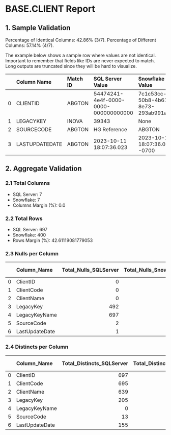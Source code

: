 # BASE.CLIENT Report

## 1. Sample Validation

Percentage of Identical Columns: 42.86% (3/7).
Percentage of Different Columns: 57.14% (4/7).

The example below shows a sample row where values are not identical. Important to remember that fields like IDs are never expected to match. Long outputs are truncated since they will be hard to visualize.

|    | Column Name    | Match ID   | SQL Server Value                     | Snowflake Value                      |
|---:|:---------------|:-----------|:-------------------------------------|:-------------------------------------|
|  0 | CLIENTID       | ABGTON     | 54474241-4e4f-0000-0000-000000000000 | 7c1c53cc-50b8-4b61-8e73-293ab991a7ce |
|  1 | LEGACYKEY      | INOVA      | 39343                                | None                                 |
|  2 | SOURCECODE     | ABGTON     | HG Reference                         | ABGTON                               |
|  3 | LASTUPDATEDATE | ABGTON     | 2023-10-11 18:07:36.023              | 2023-10-11 18:07:36.023 -0700        |

## 2. Aggregate Validation

### 2.1 Total Columns
- SQL Server: 7
- Snowflake: 7
- Columns Margin (%): 0.0

### 2.2 Total Rows
- SQL Server: 697
- Snowflake: 400
- Rows Margin (%): 42.61119081779053

### 2.3 Nulls per Column
|    | Column_Name    |   Total_Nulls_SQLServer |   Total_Nulls_Snowflake |   Margin (%) |
|---:|:---------------|------------------------:|------------------------:|-------------:|
|  0 | ClientID       |                       0 |                       0 |          0   |
|  1 | ClientCode     |                       0 |                       0 |          0   |
|  2 | ClientName     |                       0 |                       0 |          0   |
|  3 | LegacyKey      |                     492 |                     400 |         18.7 |
|  4 | LegacyKeyName  |                     697 |                     400 |         42.6 |
|  5 | SourceCode     |                       2 |                       0 |        100   |
|  6 | LastUpdateDate |                       1 |                       0 |        100   |

### 2.4 Distincts per Column
|    | Column_Name    |   Total_Distincts_SQLServer |   Total_Distincts_Snowflake |   Margin (%) |
|---:|:---------------|----------------------------:|----------------------------:|-------------:|
|  0 | ClientID       |                         697 |                         400 |         42.6 |
|  1 | ClientCode     |                         695 |                         400 |         42.4 |
|  2 | ClientName     |                         639 |                         378 |         40.8 |
|  3 | LegacyKey      |                         205 |                           0 |        100   |
|  4 | LegacyKeyName  |                           0 |                           0 |          0   |
|  5 | SourceCode     |                          13 |                         400 |       2976.9 |
|  6 | LastUpdateDate |                         155 |                          57 |         63.2 |